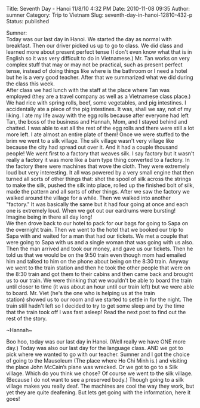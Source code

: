 Title: Seventh Day - Hanoi 11/8/10 4:32 PM
Date: 2010-11-08 09:35
Author: sumner
Category: Trip to Vietnam
Slug: seventh-day-in-hanoi-12810-432-p
Status: published

Sumner:  
Today was our last day in Hanoi. We started the day as normal with
breakfast. Then our driver picked us up to go to class. We did class and
learned more about present perfect tense (I don't even know what that is
in English so it was very difficult to do in Vietnamese.) Mr. Tan works
on very complex stuff that may or may not be practical, such as present
perfect tense, instead of doing things like where is the bathroom or I
need a hotel but he is a very good teacher. After that we summarized
what we did during the class this week.  
After class we had lunch with the staff at the place where Tan was
employed (they are a travel company as well as a Vietnamese class
place.) We had rice with spring rolls, beef, some vegetables, and pig
intestines. I accidentally ate a piece of the pig intestines. It was,
shall we say, not of my liking. I ate my life away with the egg rolls
because after everyone had left Tan, the boss of the business and
Hannah, Mom, and I stayed behind and chatted. I was able to eat all the
rest of the egg rolls and there were still a lot more left. I ate almost
an entire plate of them! Once we were stuffed to the brim we went to a
silk village. The silk village wasn't very village like because the city
had spread out over it. And it had a couple thousand people! We went
first to a factory that weaves silk. I say factory but it wasn't really
a factory it was more like a barn type thing converted to a factory. In
the factory there were machines that wove the cloth. They were extremely
loud but very interesting. It all was powered by a very small engine
that then turned all sorts of other things that: shot the spool of silk
across the strings to make the silk, pushed the silk into place, rolled
up the finished bolt of silk, made the pattern and all sorts of other
things. After we saw the factory we walked around the village for a
while. Then we walked into another "factory." It was basically the same
but it had four going at once and each one is extremely loud. When we
got out our eardrums were bursting! Imagine being in there all day
long!  
We then drove back to our hotel to pack for our bags for going to Sapa
on the overnight train. Then we went to the hotel that we booked our
trip to Sapa with and waited for a man that had our tickets. We met a
couple that were going to Sapa with us and a single woman that was going
with us also. Then the man arrived and took our money, and gave us our
tickets. Then he told us that we would be on the 9:50 train even though
mom had emailed him and talked to him on the phone about being on the
8:30 train. Anyway we went to the train station and then he took the
other people that were on the 8:30 train and got them to their
cabins and then came back and brought us to our train. We were thinking
that we wouldn't be able to board the train until closer to time (it was
about an hour until our train left) but we were able to board. Mr. Viet
(he's the one who is helping us at the train station) showed us to our
room and we started to settle in for the night. The train still hadn't
left so I decided to try to get some sleep and by the time that the
train took off I was fast asleep! Read the next post to find out the
rest of the story.

\~Hannah\~

Boo hoo, today was our last day in Hanoi. (Well really we have ONE more
day.) Today was also our last day for the language class. AND we got to
pick where we wanted to go with our teacher. Sumner and I got the choice
of going to the Mausoleum (The place where Ho Chi Minh is.) and visiting
the place John McCain’s plane was wrecked. Or we got to go to a Silk
village. Which do you think we chose? Of course we went to the silk
village. (Because I do not want to see a preserved body.) Though going
to a silk village makes you really deaf. The machines are cool the way
they work, but yet they are quite deafening. But lets get going with the
information, here it goes!
